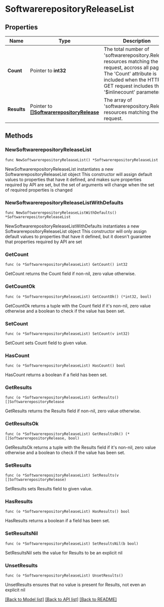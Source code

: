 # SoftwarerepositoryReleaseList

## Properties

Name | Type | Description | Notes
------------ | ------------- | ------------- | -------------
**Count** | Pointer to **int32** | The total number of &#39;softwarerepository.Release&#39; resources matching the request, accross all pages. The &#39;Count&#39; attribute is included when the HTTP GET request includes the &#39;$inlinecount&#39; parameter. | [optional] 
**Results** | Pointer to [**[]SoftwarerepositoryRelease**](SoftwarerepositoryRelease.md) | The array of &#39;softwarerepository.Release&#39; resources matching the request. | [optional] 

## Methods

### NewSoftwarerepositoryReleaseList

`func NewSoftwarerepositoryReleaseList() *SoftwarerepositoryReleaseList`

NewSoftwarerepositoryReleaseList instantiates a new SoftwarerepositoryReleaseList object
This constructor will assign default values to properties that have it defined,
and makes sure properties required by API are set, but the set of arguments
will change when the set of required properties is changed

### NewSoftwarerepositoryReleaseListWithDefaults

`func NewSoftwarerepositoryReleaseListWithDefaults() *SoftwarerepositoryReleaseList`

NewSoftwarerepositoryReleaseListWithDefaults instantiates a new SoftwarerepositoryReleaseList object
This constructor will only assign default values to properties that have it defined,
but it doesn't guarantee that properties required by API are set

### GetCount

`func (o *SoftwarerepositoryReleaseList) GetCount() int32`

GetCount returns the Count field if non-nil, zero value otherwise.

### GetCountOk

`func (o *SoftwarerepositoryReleaseList) GetCountOk() (*int32, bool)`

GetCountOk returns a tuple with the Count field if it's non-nil, zero value otherwise
and a boolean to check if the value has been set.

### SetCount

`func (o *SoftwarerepositoryReleaseList) SetCount(v int32)`

SetCount sets Count field to given value.

### HasCount

`func (o *SoftwarerepositoryReleaseList) HasCount() bool`

HasCount returns a boolean if a field has been set.

### GetResults

`func (o *SoftwarerepositoryReleaseList) GetResults() []SoftwarerepositoryRelease`

GetResults returns the Results field if non-nil, zero value otherwise.

### GetResultsOk

`func (o *SoftwarerepositoryReleaseList) GetResultsOk() (*[]SoftwarerepositoryRelease, bool)`

GetResultsOk returns a tuple with the Results field if it's non-nil, zero value otherwise
and a boolean to check if the value has been set.

### SetResults

`func (o *SoftwarerepositoryReleaseList) SetResults(v []SoftwarerepositoryRelease)`

SetResults sets Results field to given value.

### HasResults

`func (o *SoftwarerepositoryReleaseList) HasResults() bool`

HasResults returns a boolean if a field has been set.

### SetResultsNil

`func (o *SoftwarerepositoryReleaseList) SetResultsNil(b bool)`

 SetResultsNil sets the value for Results to be an explicit nil

### UnsetResults
`func (o *SoftwarerepositoryReleaseList) UnsetResults()`

UnsetResults ensures that no value is present for Results, not even an explicit nil

[[Back to Model list]](../README.md#documentation-for-models) [[Back to API list]](../README.md#documentation-for-api-endpoints) [[Back to README]](../README.md)


